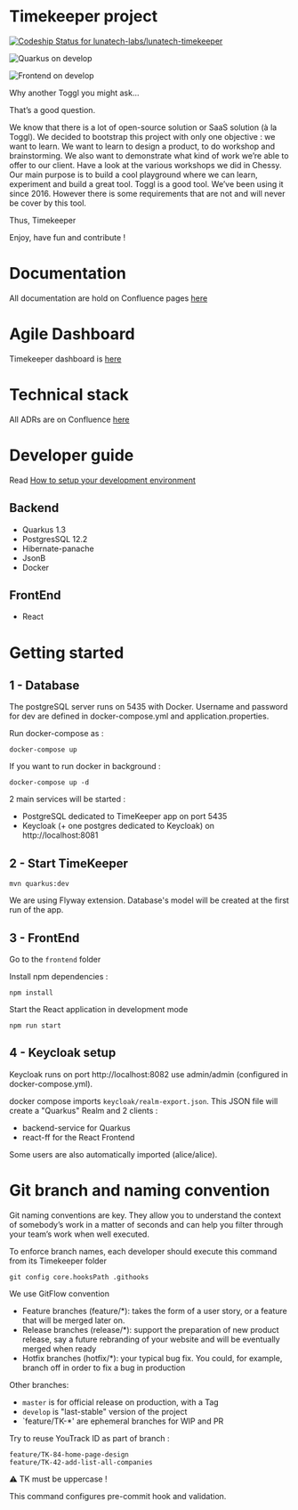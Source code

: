 # Timekeeper project

[![Codeship Status for lunatech-labs/lunatech-timekeeper](https://app.codeship.com/projects/352930a0-589d-0138-5f43-3e74b59257eb/status?branch=develop)](https://app.codeship.com/projects/391390)

![Quarkus on develop](https://github.com/lunatech-labs/lunatech-timekeeper/workflows/Java%20CI%20with%20Maven/badge.svg?branch=develop)

![Frontend on develop](https://github.com/lunatech-labs/lunatech-timekeeper/workflows/Yarn%20frontend%20CI/badge.svg?branch=develop)

Why another Toggl you might ask… 

That’s a good question.

We know that there is a lot of open-source solution or SaaS solution (à la Toggl). We decided to bootstrap this project with only one objective : we want to learn.
We want to learn to design a product, to do workshop and brainstorming. We also want to demonstrate what kind of work we’re able to offer to our client. Have a look at the various workshops we did in Chessy. 
Our main purpose is to build a cool playground where we can learn, experiment and build a great tool. 
Toggl is a good tool. We’ve been using it since 2016. However there is some requirements that are not and will never be cover by this tool.

Thus, Timekeeper

Enjoy, have fun and contribute ! 

# Documentation 

All documentation are hold on Confluence pages [here](https://lunatech.atlassian.net/wiki/spaces/INTRANET/pages/1609695253/Timekeeper)

# Agile Dashboard

Timekeeper dashboard is [here](https://lunatechfr.myjetbrains.com/youtrack/issues/TK)

# Technical stack 

All ADRs are on Confluence [here](https://lunatech.atlassian.net/wiki/spaces/INTRANET/pages/1686077447/Technical+architecture#Architecture-decision-records)

# Developer guide

Read [How to setup your development environment](https://lunatech.atlassian.net/wiki/spaces/INTRANET/pages/1879343105/How-to+setup+your+development+environment) 

## Backend 

- Quarkus 1.3
- PostgresSQL 12.2
- Hibernate-panache
- JsonB
- Docker

## FrontEnd

- React

# Getting started

## 1 - Database

The postgreSQL server runs on 5435 with Docker. Username and password for dev are defined in docker-compose.yml and application.properties.

Run docker-compose as :

    docker-compose up 
    
If you want to run docker in background : 

    docker-compose up -d    
    
2 main services will be started :

- PostgreSQL dedicated to TimeKeeper app on port 5435 
- Keycloak (+ one postgres dedicated to Keycloak) on http://localhost:8081

## 2 - Start TimeKeeper

    mvn quarkus:dev
    
We are using Flyway extension. Database's model will be created at the first run of the app.

## 3 - FrontEnd   

Go to the `frontend` folder

Install npm dependencies :

    npm install
    
Start the React application in development mode

    npm run start    

## 4 - Keycloak setup

Keycloak runs on port http://localhost:8082 use admin/admin (configured in docker-compose.yml).

docker compose imports `keycloak/realm-export.json`. This JSON file will create a "Quarkus" Realm and 2 clients : 
- backend-service for Quarkus
- react-ff for the React Frontend

Some users are also automatically imported (alice/alice).

# Git branch and naming convention

Git naming conventions are key. They allow you to understand the context of somebody’s work in a matter of seconds and can help you filter through your team’s work when well executed.

To enforce branch names, each developer should execute this command from its Timekeeper folder 

    git config core.hooksPath .githooks

We use GitFlow convention 

  - Feature branches (feature/*): takes the form of a user story, or a feature that will be merged later on. 
  - Release branches (release/*): support the preparation of new product release, say a future rebranding of your website and will be eventually merged when ready
  - Hotfix branches (hotfix/*): your typical bug fix. You could, for example, branch off in order to fix a bug in production

Other branches:
- `master` is for official release on production, with a Tag
- `develop` is "last-stable" version of the project
- `feature/TK-*' are ephemeral branches for WIP and PR

Try to reuse YouTrack ID as part of branch : 

    feature/TK-84-home-page-design
    feature/TK-42-add-list-all-companies

⚠️ TK must be uppercase ! 

This command configures pre-commit hook and validation.

